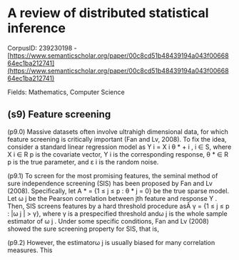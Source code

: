 # A review of distributed statistical inference

CorpusID: 239230198 - [https://www.semanticscholar.org/paper/00c8cd51b48439194a043f0066864ec1ba212741](https://www.semanticscholar.org/paper/00c8cd51b48439194a043f0066864ec1ba212741)

Fields: Mathematics, Computer Science

## (s9) Feature screening
(p9.0) Massive datasets often involve ultrahigh dimensional data, for which feature screening is critically important (Fan and Lv, 2008). To fix the idea, consider a standard linear regression model as Y i = X i θ * + i , i ∈ S, where X i ∈ R p is the covariate vector, Y i is the corresponding response, θ * ∈ R p is the true parameter, and ε i is the random noise.

(p9.1) To screen for the most promising features, the seminal method of sure independence screening (SIS) has been proposed by Fan and Lv (2008). Specifically, let A * = {1 ≤ j ≤ p : θ * j = 0} be the true sparse model. Let ω j be the Pearson correlation between jth feature and response Y . Then, SIS screens features by a hard threshold procedure asÂ γ = {1 ≤ j ≤ p : |ω j | > γ}, where γ is a prespecified threshold andω j is the whole sample estimator of ω j . Under some specific conditions, Fan and Lv (2008) showed the sure screening property for SIS, that is,

(p9.2) However, the estimatorω j is usually biased for many correlation measures. This
